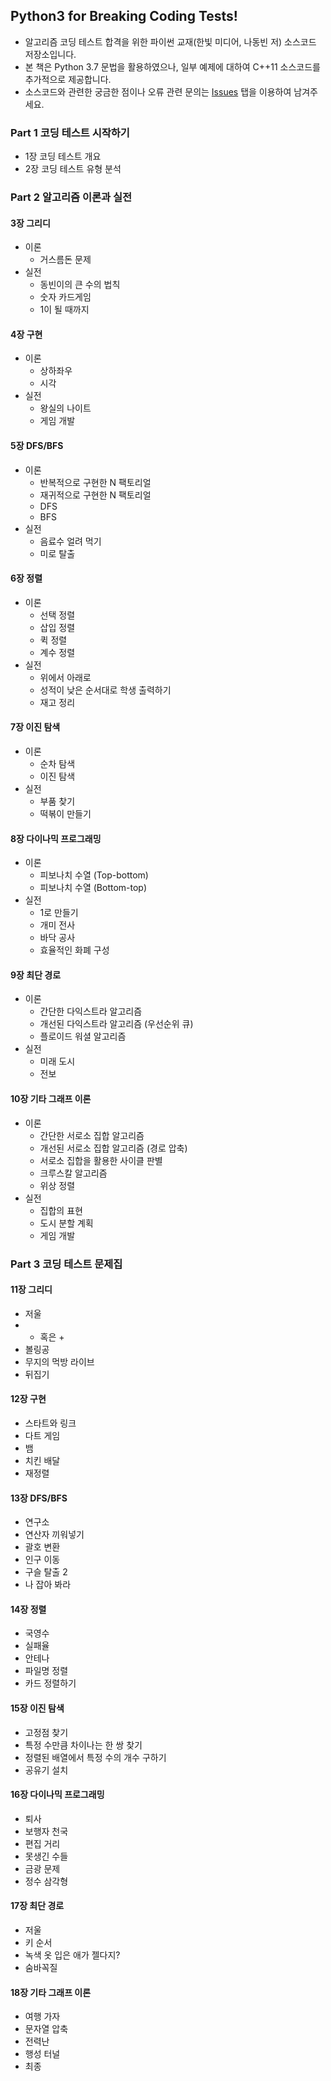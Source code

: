 ## Python3 for Breaking Coding Tests!

* 알고리즘 코딩 테스트 합격을 위한 파이썬 교재(한빛 미디어, 나동빈 저) 소스코드 저장소입니다.
* 본 책은 Python 3.7 문법을 활용하였으나, 일부 예제에 대하여 C++11 소스코드를 추가적으로 제공합니다.
* 소스코드와 관련한 궁금한 점이나 오류 관련 문의는 [Issues](https://github.com/ndb796/python-for-coding-test/issues) 탭을 이용하여 남겨주세요.

### Part 1 코딩 테스트 시작하기

* 1장 코딩 테스트 개요
* 2장 코딩 테스트 유형 분석

### Part 2 알고리즘 이론과 실전

#### 3장 그리디

* 이론
    * 거스름돈 문제
* 실전
    * 동빈이의 큰 수의 법칙
    * 숫자 카드게임
    * 1이 될 때까지
    
#### 4장 구현

* 이론
    * 상하좌우
    * 시각
* 실전
    * 왕실의 나이트
    * 게임 개발

#### 5장 DFS/BFS

* 이론
    * 반복적으로 구현한 N 팩토리얼
    * 재귀적으로 구현한 N 팩토리얼
    * DFS
    * BFS
* 실전
    * 음료수 얼려 먹기
    * 미로 탈출

#### 6장 정렬

* 이론
    * 선택 정렬
    * 삽입 정렬
    * 퀵 정렬
    * 계수 정렬
* 실전
    * 위에서 아래로
    * 성적이 낮은 순서대로 학생 출력하기
    * 재고 정리

#### 7장 이진 탐색

* 이론
    * 순차 탐색
    * 이진 탐색
* 실전
    * 부품 찾기
    * 떡볶이 만들기

#### 8장 다이나믹 프로그래밍

* 이론
    * 피보나치 수열 (Top-bottom)
    * 피보나치 수열 (Bottom-top)
* 실전
    * 1로 만들기
    * 개미 전사
    * 바닥 공사
    * 효율적인 화폐 구성

#### 9장 최단 경로

* 이론
    * 간단한 다익스트라 알고리즘
    * 개선된 다익스트라 알고리즘 (우선순위 큐)
    * 플로이드 워셜 알고리즘
* 실전
    * 미래 도시
    * 전보
    
#### 10장 기타 그래프 이론

* 이론
    * 간단한 서로소 집합 알고리즘
    * 개선된 서로소 집합 알고리즘 (경로 압축)
    * 서로소 집합을 활용한 사이클 판별
    * 크루스칼 알고리즘
    * 위상 정렬
* 실전
    * 집합의 표현
    * 도시 분할 계획
    * 게임 개발

### Part 3 코딩 테스트 문제집

#### 11장 그리디

* 저울
* * 혹은 +
* 볼링공
* 무지의 먹방 라이브
* 뒤집기
    
#### 12장 구현

* 스타트와 링크
* 다트 게임
* 뱀
* 치킨 배달
* 재정렬

#### 13장 DFS/BFS

* 연구소
* 연산자 끼워넣기
* 괄호 변환
* 인구 이동
* 구슬 탈출 2
* 나 잡아 봐라

#### 14장 정렬

* 국영수
* 실패율
* 안테나
* 파일명 정렬
* 카드 정렬하기

#### 15장 이진 탐색

* 고정점 찾기
* 특정 수만큼 차이나는 한 쌍 찾기
* 정렬된 배열에서 특정 수의 개수 구하기
* 공유기 설치

#### 16장 다이나믹 프로그래밍

* 퇴사
* 보행자 천국
* 편집 거리
* 못생긴 수들
* 금광 문제
* 정수 삼각형

#### 17장 최단 경로

* 저울
* 키 순서
* 녹색 옷 입은 애가 젤다지?
* 숨바꼭질
    
#### 18장 기타 그래프 이론

* 여행 가자
* 문자열 압축
* 전력난
* 행성 터널
* 최종 
